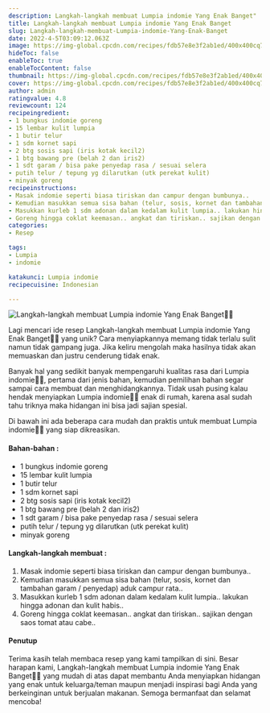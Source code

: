 ```yaml
---
description: Langkah-langkah membuat Lumpia indomie Yang Enak Banget"
title: Langkah-langkah membuat Lumpia indomie Yang Enak Banget
slug: Langkah-langkah-membuat-Lumpia-indomie-Yang-Enak-Banget
date: 2022-4-5T03:09:12.063Z
image: https://img-global.cpcdn.com/recipes/fdb57e8e3f2ab1ed/400x400cq70/photo.jpg
hideToc: false
enableToc: true
enableTocContent: false
thumbnail: https://img-global.cpcdn.com/recipes/fdb57e8e3f2ab1ed/400x400cq70/photo.jpg
cover: https://img-global.cpcdn.com/recipes/fdb57e8e3f2ab1ed/400x400cq70/photo.jpg
author: admin
ratingvalue: 4.8
reviewcount: 124
recipeingredient:
- 1 bungkus indomie goreng
- 15 lembar kulit lumpia
- 1 butir telur
- 1 sdm kornet sapi
- 2 btg sosis sapi (iris kotak kecil2)
- 1 btg bawang pre (belah 2 dan iris2)
- 1 sdt garam / bisa pake penyedap rasa / sesuai selera
- putih telur / tepung yg dilarutkan (utk perekat kulit)
- minyak goreng
recipeinstructions:
- Masak indomie seperti biasa tiriskan dan campur dengan bumbunya..
- Kemudian masukkan semua sisa bahan (telur, sosis, kornet dan tambahan garam / penyedap) aduk campur rata..
- Masukkan kurleb 1 sdm adonan dalam kedalam kulit lumpia.. lakukan hingga adonan dan kulit habis..
- Goreng hingga coklat keemasan.. angkat dan tiriskan.. sajikan dengan saos tomat atau cabe..
categories:
- Resep

tags:
- Lumpia
- indomie

katakunci: Lumpia indomie
recipecuisine: Indonesian

---
```


![Langkah-langkah membuat Lumpia indomie Yang Enak Banget👩‍🍳](https://img-global.cpcdn.com/recipes/fdb57e8e3f2ab1ed/400x400cq70/photo.jpg)

Lagi mencari ide resep Langkah-langkah membuat Lumpia indomie Yang Enak Banget👩‍🍳 yang unik? Cara menyiapkannya memang tidak terlalu sulit namun tidak gampang juga. Jika keliru mengolah maka hasilnya tidak akan memuaskan dan justru cenderung tidak enak.

Banyak hal yang sedikit banyak mempengaruhi kualitas rasa dari Lumpia indomie👩‍🍳, pertama dari jenis bahan, kemudian pemilihan bahan segar sampai cara membuat dan menghidangkannya. Tidak usah pusing kalau hendak menyiapkan Lumpia indomie👩‍🍳 enak di rumah, karena asal sudah tahu triknya maka hidangan ini bisa jadi sajian spesial.

Di bawah ini ada beberapa cara mudah dan praktis untuk membuat Lumpia indomie👩‍🍳 yang siap dikreasikan.

<!--inarticleads1-->

#### Bahan-bahan :

- 1 bungkus indomie goreng
- 15 lembar kulit lumpia
- 1 butir telur
- 1 sdm kornet sapi
- 2 btg sosis sapi (iris kotak kecil2)
- 1 btg bawang pre (belah 2 dan iris2)
- 1 sdt garam / bisa pake penyedap rasa / sesuai selera
- putih telur / tepung yg dilarutkan (utk perekat kulit)
- minyak goreng

<!--inarticleads2-->

#### Langkah-langkah membuat :

1. Masak indomie seperti biasa tiriskan dan campur dengan bumbunya..
1. Kemudian masukkan semua sisa bahan (telur, sosis, kornet dan tambahan garam / penyedap) aduk campur rata..
1. Masukkan kurleb 1 sdm adonan dalam kedalam kulit lumpia.. lakukan hingga adonan dan kulit habis..
1. Goreng hingga coklat keemasan.. angkat dan tiriskan.. sajikan dengan saos tomat atau cabe..

#### Penutup

Terima kasih telah membaca resep yang kami tampilkan di sini. Besar harapan kami, Langkah-langkah membuat Lumpia indomie Yang Enak Banget👩‍🍳 yang mudah di atas dapat membantu Anda menyiapkan hidangan yang enak untuk keluarga/teman maupun menjadi inspirasi bagi Anda yang berkeinginan untuk berjualan makanan. Semoga bermanfaat dan selamat mencoba!